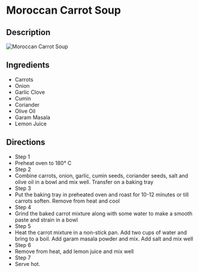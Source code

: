 # Moroccan Carrot Soup

## Description
![Moroccan Carrot Soup](https://www.themealdb.com/images/media/meals/jcr46d1614763831.jpg "Moroccan Carrot Soup")

## Ingredients
- Carrots
- Onion
- Garlic Clove
- Cumin
- Coriander
- Olive Oil
- Garam Masala
- Lemon Juice

## Directions
- Step 1
- Preheat oven to 180° C
- Step 2
- Combine carrots, onion, garlic, cumin seeds, coriander seeds, salt and olive oil in a bowl and mix well. Transfer on a baking tray
- Step 3
- Put the baking tray in preheated oven and roast for 10-12 minutes or till carrots soften. Remove from heat and cool
- Step 4
- Grind the baked carrot mixture along with some water to make a smooth paste and strain in a bowl
- Step 5
- Heat the carrot mixture in a non-stick pan. Add two cups of water and bring to a boil. Add garam masala powder and mix. Add salt and mix well
- Step 6
- Remove from heat, add lemon juice and mix well
- Step 7
- Serve hot.
